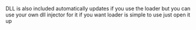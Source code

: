 DLL is also included automatically updates if you use the loader but you can use your own dll injector for it if you want loader is simple to use just open it up
